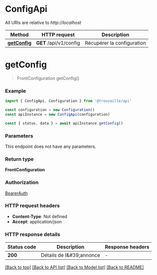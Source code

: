 # ConfigApi

All URIs are relative to _http://localhost_

| Method                      | HTTP request           | Description                |
| --------------------------- | ---------------------- | -------------------------- |
| [**getConfig**](#getconfig) | **GET** /api/v1/config | Récupérer la configuration |

# **getConfig**

> FrontConfiguration getConfig()

### Example

```typescript
import { ConfigApi, Configuration } from '@trouvaille/api'

const configuration = new Configuration()
const apiInstance = new ConfigApi(configuration)

const { status, data } = await apiInstance.getConfig()
```

### Parameters

This endpoint does not have any parameters.

### Return type

**FrontConfiguration**

### Authorization

[BearerAuth](../README.md#BearerAuth)

### HTTP request headers

- **Content-Type**: Not defined
- **Accept**: application/json

### HTTP response details

| Status code | Description               | Response headers |
| ----------- | ------------------------- | ---------------- |
| **200**     | Détails de l\&#39;annonce | -                |

[[Back to top]](#) [[Back to API list]](../README.md#documentation-for-api-endpoints) [[Back to Model list]](../README.md#documentation-for-models) [[Back to README]](../README.md)
